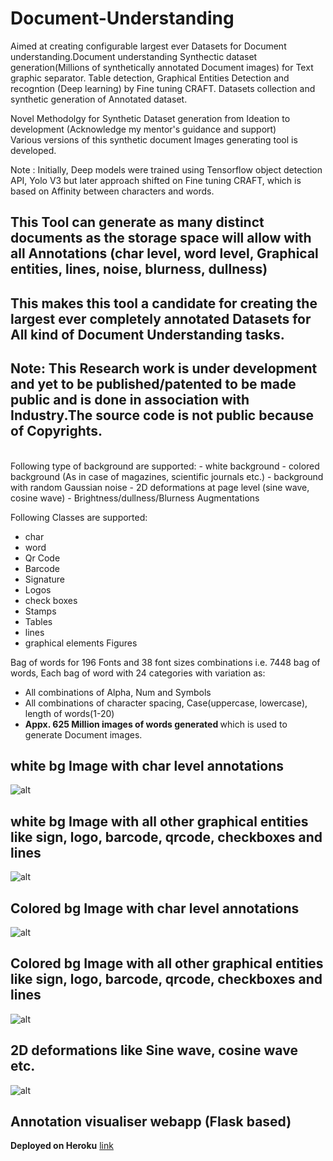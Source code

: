 # Document-Understanding
Aimed at creating configurable largest ever Datasets for Document understanding.Document understanding Synthectic dataset generation(Millions of synthetically annotated Document images) for Text graphic separator.
Table detection, Graphical Entities Detection and recogntion (Deep learning) by Fine tuning CRAFT.
Datasets collection and synthetic generation of Annotated dataset. <br/>

Novel Methodolgy for Synthetic Dataset generation from Ideation to development (Acknowledge my mentor's guidance and support) <br/>
Various versions of this synthetic document Images generating tool is developed. <br/>

Note : Initially, Deep models were trained using Tensorflow object detection API, Yolo V3 but later approach shifted on Fine tuning CRAFT, which is based on Affinity between characters and words.

## This Tool can generate as many distinct documents as the storage space will allow with all Annotations (char level, word level, Graphical entities, lines, noise, blurness, dullness)

## This makes this tool a candidate for creating the largest ever completely annotated Datasets for All kind of Document Understanding tasks.

## Note: This Research work is under development and yet to be published/patented to be made public and is done in association with Industry.The source code is not public because of Copyrights.

<br/>
Following type of background are supported:
 - white background
 - colored background (As in case of magazines, scientific journals etc.)
 - background with random Gaussian noise
 - 2D deformations at page level (sine wave, cosine wave)
 - Brightness/dullness/Blurness Augmentations
 
Following Classes are supported:
- char
- word
- Qr Code
- Barcode
- Signature
- Logos
- check boxes
- Stamps
- Tables
- lines
- graphical elements
Figures

Bag of words for 196 Fonts and 38 font sizes combinations i.e. 7448 bag of words, Each bag of word with 24 categories with variation as:
- All combinations of Alpha, Num and Symbols
- All combinations of character spacing, Case(uppercase, lowercase), length of words(1-20) 
- <b> Appx. 625 Million images of words generated </b> which is used to generate Document images.

## white bg Image with char level annotations
![alt](resources/12424_10_char_ann.png)
## white bg Image with all other graphical entities like sign, logo, barcode, qrcode, checkboxes and lines
 ![alt](resources/74081_1_dense_white_bg_char_ann.png)
## Colored bg Image with char level annotations
![alt](resources/16465_100_dull_char_ann.png)
## Colored bg Image with all other graphical entities like sign, logo, barcode, qrcode, checkboxes and lines
 ![alt](resources/74067_1_color_bg_char_ann.png)
## 2D deformations like Sine wave, cosine wave etc.
 ![alt](resources/test.png)
## Annotation visualiser webapp (Flask based)
<b>Deployed on Heroku</b> [link](https://annotation-visualiser-app.herokuapp.com/)
